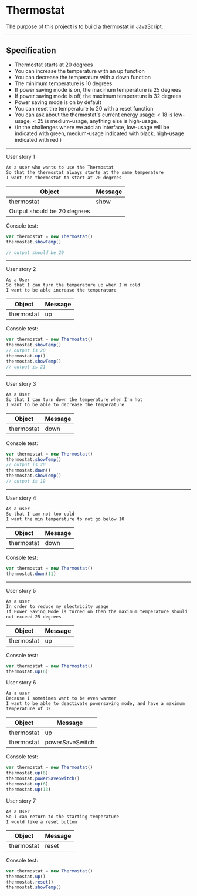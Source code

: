 # Thermostat

The purpose of this project is to build a thermostat in JavaScript.

---

## Specification

* Thermostat starts at 20 degrees
* You can increase the temperature with an up function
* You can decrease the temperature with a down function
* The minimum temperature is 10 degrees
* If power saving mode is on, the maximum temperature is 25 degrees
* If power saving mode is off, the maximum temperature is 32 degrees
* Power saving mode is on by default
* You can reset the temperature to 20 with a reset function
* You can ask about the thermostat's current energy usage: < 18 is low-usage, < 25 is medium-usage, anything else is high-usage.
* (In the challenges where we add an interface, low-usage will be indicated with green, medium-usage indicated with black, high-usage indicated with red.)

---

User story 1

```
As a user who wants to use the Thermostat
So that the thermostat always starts at the same temperature
I want the thermostat to start at 20 degrees
```

Object | Message
-|-
thermostat | show
 | Output should be 20 degrees

Console test:
```js
var thermostat = new Thermostat()
thermostat.showTemp()

// output should be 20
```
---

User story 2

```
As a User
So that I can turn the temperature up when I'm cold
I want to be able increase the temperature
```
Object | Message
-|-
thermostat | up

Console test:
```js
var thermostat = new Thermostat()
thermostat.showTemp()
// output is 20
thermostat.up()
thermostat.showTemp()
// output is 21
```
---

User story 3

```
As a User
So that I can turn down the temperature when I'm hot
I want to be able to decrease the temperature
```

Object | Message
-|-
thermostat | down

Console test:
```js
var thermostat = new Thermostat()
thermostat.showTemp()
// output is 20
thermostat.down()
thermostat.showTemp()
// output is 19
```


----
User story 4

```
As a user
So that I cam not too cold
I want the min temperature to not go below 10

```
Object | Message
-|-
thermostat | down

Console test:
```js
var thermostat = new Thermostat()
thermostat.down(11)
```

----
User story 5
```
As a user
In order to reduce my electricity usage
If Power Saving Mode is turned on then the maximum temperature should not exceed 25 degrees

```
Object | Message
-|-
thermostat | up

Console test:
```js
var thermostat = new Thermostat()
thermostat.up(6)
```

User story 6
```
As a user
Because I sometimes want to be even warmer
I want to be able to deactivate powersaving mode, and have a maximum temperature of 32

```
Object | Message
-|-
thermostat | up
thermostat | powerSaveSwitch

Console test:
```js
var thermostat = new Thermostat()
thermostat.up(6)
thermostat.powerSaveSwitch()
thermostat.up(6)
thermostat.up(13)
```

User story 7
```
As a User
So I can return to the starting temperature
I would like a reset button

```
Object | Message
-|-
thermostat | reset

Console test:
```js
var thermostat = new Thermostat()
thermostat.up()
thermostat.reset()
thermostat.showTemp()
```
